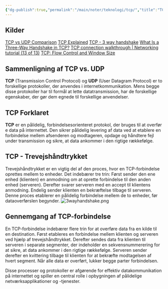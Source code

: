 ```yaml
---
{"dg-publish":true,"permalink":"/main/noter/teknologi/tcp/","title":"TCP","hide":true,"tags":["Web_Design","Web_Development"],"created":"2024-09-20T10:05:41.514+02:00"}
---
```


## Kilder

[TCP vs UDP Comparison](https://www.youtube.com/watch?v=uwoD5YsGACg)
[TCP Explained](https://study-ccna.com/tcp-explained/)
[TCP - 3 way handshake](https://www.youtube.com/watch?v=xMtP5ZB3wSk)
[What Is a Three-Way Handshake in TCP?](https://www.youtube.com/watch?v=LyDqA-dAPW4)
[TCP connection walkthrough | Networking tutorial (13 of 13)](https://www.youtube.com/watch?v=F27PLin3TV0)
[TCP: Flow Control and Window Size](https://www.youtube.com/watch?v=4l2_BCr-bhw)

## **Sammenligning af TCP vs. UDP**

**TCP** (Transmission Control Protocol) og **UDP** (User Datagram Protocol) er to
forskellige protokoller, der anvendes i internetkommunikation. Mens begge
disse protokoller har til formål at lette datatransmission, har de
forskellige egenskaber, der gør dem egnede til forskellige anvendelser.

## **TCP Forklaret**

**TCP** er en pålidelig, forbindelsesorienteret protokol, der bruges til at overfør
e data på internettet. Den sikrer pålidelig levering af data ved at etablere en
forbindelse mellem afsenderen og modtageren, opdage og håndtere fejl under
transmission og sikre, at data ankommer i den rigtige rækkefølge.

## **TCP - Trevejshåndtrykket**

Trevejshåndtrykket er en vigtig del af den proces, hvor en TCP-forbindelse
oprettes mellem to enheder. Det indebærer tre trin: Først sender den ene
enhed (klienten) en anmodning om at oprette forbindelse til den anden enhed
(serveren). Derefter svarer serveren med en accept til klientens anmodning.
Endelig sender klienten en bekræftelse tilbage til serveren. Denne proces
etablerer en pålidelig forbindelse mellem de to enheder, før dataoverførslen
begynder.
![3wayhandshake.png](/img/user/Main/Images/3wayhandshake.png)

## **Gennemgang af TCP-forbindelse**

En TCP-forbindelse indebærer flere trin for at overføre data fra en kilde til
en destination. Først etableres en forbindelse mellem klienten og serveren ved
hjælp af trevejshåndtrykket. Derefter sendes data fra klienten til serveren i
separate segmenter, der indeholder en sekvensnummerering for at sikre, at data
ankommer i den rigtige rækkefølge. Serveren sender derefter en kvittering
tilbage til klienten for at bekræfte modtagelsen af hvert segment. Når alle
data er overført, lukker begge parter forbindelsen.

Disse processer og protokoller er afgørende for effektiv datakommunikation på
internettet og spiller en central rolle i opbygningen af pålidelige
netværksapplikationer og -tjenester.
